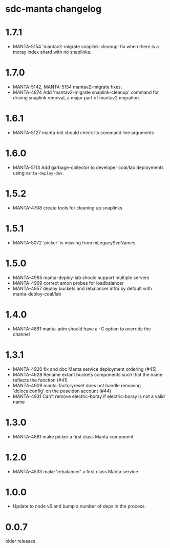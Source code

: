 # sdc-manta changelog

# 1.7.1

- MANTA-5154 'mantav2-migrate snaplink-cleanup' fix when there is a moray
  index shard with no snaplinks.

# 1.7.0

- MANTA-5142, MANTA-5154 mantav2-migrate fixes.
- MANTA-4874 Add 'mantav2-migrate snaplink-cleanup' command for driving
  snaplink removal, a major part of mantav2 migration.

# 1.6.1

- MANTA-5127 manta-init should check its command line arguments

# 1.6.0

- MANTA-5113 Add garbage-collector to developer coal/lab deployments using
  `manta-deploy-dev`.

# 1.5.2

- MANTA-4708 create tools for cleaning up snaplinks

# 1.5.1

- MANTA-5072 'picker' is missing from mLegacySvcNames

# 1.5.0

- MANTA-4965 manta-deploy-lab should support multiple servers
- MANTA-4969 correct amon probes for loadbalancer
- MANTA-4957 deploy buckets and rebalancer infra by default with manta-deploy-coal/lab

# 1.4.0

- MANTA-4861 manta-adm should have a -C option to override the channel

# 1.3.1

- MANTA-4920 fix and doc Manta service deployment ordering (#45)
- MANTA-4628 Rename extant buckets components such that the name reflects the function (#41)
- MANTA-4909 manta-factoryreset does not handle removing 'dclocalconfig' on the poseidon account (#44)
- MANTA-4931 Can't remove electric-boray if electric-boray is not a valid name

# 1.3.0

- MANTA-4881 make picker a first class Manta component

# 1.2.0

- MANTA-4533 make 'rebalancer' a first class Manta service

# 1.0.0

- Update to node v6 and bump a number of deps in the process.

# 0.0.7

older releases
